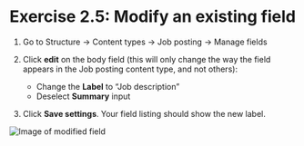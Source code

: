 # Exercise 2.5: Modify an existing field

1. Go to Structure → Content types → Job posting → Manage fields
2. Click **edit** on the body field \(this will only change the way the field appears in the Job posting content type, and not others\):
   * Change the **Label** to “Job description”
   * Deselect **Summary** input

3. Click **Save settings**. Your field listing should show the new label.

![Image of modified field](../.gitbook/assets/36%20%281%29.png)
